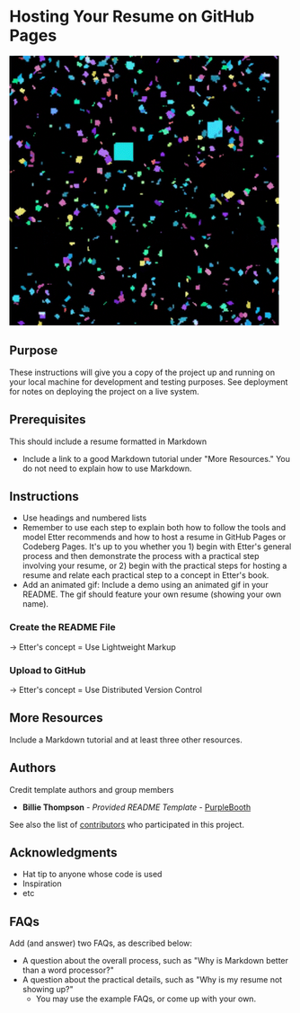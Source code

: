# Hosting Your Resume on GitHub Pages

![screenshot](https://github.com/algorizan/algorizan.github.io/blob/eca3e59836a03c353066a7c3fcfe009d68cc30ac/assets/img/confetti.gif)

## Purpose

These instructions will give you a copy of the project up and running on
your local machine for development and testing purposes. See deployment
for notes on deploying the project on a live system.

## Prerequisites
This should include a resume formatted in Markdown
- Include a link to a good Markdown tutorial under "More Resources." You do not need to explain how to use Markdown.


## Instructions
- Use headings and numbered lists
- Remember to use each step to explain both how to follow the tools and model Etter recommends and how to host a resume in GitHub Pages or Codeberg Pages. It's up to you whether you 1) begin with Etter's general process and then demonstrate the process with a practical step involving your resume, or 2) begin with the practical steps for hosting a resume and relate each practical step to a concept in Etter's book.
- Add an animated gif: Include a demo using an animated gif in your README. The gif should feature your own resume (showing your own name).

### Create the README File
-> Etter's concept = Use Lightweight Markup

### Upload to GitHub
-> Etter's concept = Use Distributed Version Control

###

## More Resources
Include a Markdown tutorial and at least three other resources.


## Authors
Credit template authors and group members

  - **Billie Thompson** - *Provided README Template* - [PurpleBooth](https://github.com/PurpleBooth)

See also the list of
[contributors](https://github.com/PurpleBooth/a-good-readme-template/contributors)
who participated in this project.

## Acknowledgments

  - Hat tip to anyone whose code is used
  - Inspiration
  - etc

## FAQs
Add (and answer) two FAQs, as described below:
- A question about the overall process, such as "Why is Markdown better than a word processor?"
- A question about the practical details, such as "Why is my resume not showing up?"
    - You may use the example FAQs, or come up with your own.

